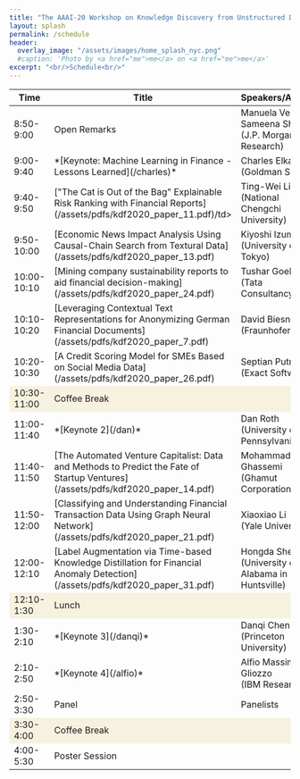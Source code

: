 ```yaml
---
title: "The AAAI-20 Workshop on Knowledge Discovery from Unstructured Data in Financial Services"
layout: splash
permalink: /schedule
header:
  overlay_image: "/assets/images/home_splash_nyc.png"
  #caption: 'Photo by <a href="me">me</a> on <a href="me">me</a>'
excerpt: "<br/>Schedule<br/>"
---
```


<center>
<table>
<colgroup>
    <col width="10%" />
    <col width="70%" />
    <col width="18%" />
</colgroup>
<thead>
    <tr class="header">
    <th>Time</th>
    <th>Title</th>
    <th>Speakers/Authors</th>
    </tr>
</thead>
<tbody>
    <tr>
        <td>8:50-9:00</td>
        <td>Open Remarks</td>
        <td>Manuela Veloso / Sameena Shah <br>
            (J.P. Morgan AI Research)</td>
    </tr>
    <tr>
        <td>9:00-9:40</td>
        <td markdown="span">*[Keynote: Machine Learning in Finance - Lessons Learned](/charles)*</td>
        <td>Charles Elkan<br>(Goldman Sachs) </td>
    </tr>   
    <tr>
        <td>9:40-9:50</td>
        <td markdown="span">["The Cat is Out of the Bag" Explainable Risk Ranking with Financial Reports](/assets/pdfs/kdf2020_paper_11.pdf)/td>
        <td>Ting-Wei Lin <br>(National Chengchi University) </td>
    </tr>        
    <tr>
        <td>9:50-10:00</td>
        <td markdown="span">[Economic News Impact Analysis Using Causal-Chain Search from Textural Data](/assets/pdfs/kdf2020_paper_13.pdf)</td>
        <td>Kiyoshi Izumi<br> (University of Tokyo)</td>
    </tr>        
    <tr>
        <td>10:00-10:10</td>
        <td markdown="span">[Mining company sustainability reports to aid financial decision-making](/assets/pdfs/kdf2020_paper_24.pdf) </td>
        <td>Tushar Goel <br> (Tata Consultancy)</td>
    </tr>  
    <tr>
        <td>10:10-10:20</td>
        <td markdown="span">[Leveraging Contextual Text Representations for Anonymizing German Financial Documents](/assets/pdfs/kdf2020_paper_7.pdf)</td>
        <td>David Biesner <br> (Fraunhofer)</td>
    </tr>  
    <tr>
        <td>10:20-10:30</td>
        <td markdown="span">[A Credit Scoring Model for SMEs Based on Social Media Data](/assets/pdfs/kdf2020_paper_26.pdf)</td>
        <td>Septian Putra <br> (Exact Software)</td>
    </tr>  
    <tr bgcolor="#f7f1df">
        <td>10:30-11:00</td>
        <td>Coffee Break</td>
        <td></td>
    </tr>  
    <tr>
        <td>11:00-11:40</td>
        <td markdown="span">*[Keynote 2](/dan)* </td>
        <td>Dan Roth <br> (University of Pennsylvania)</td>
    </tr>  
    <tr>
        <td>11:40-11:50</td>
        <td markdown="span">[The Automated Venture Capitalist: Data and Methods to Predict the Fate of Startup Ventures](/assets/pdfs/kdf2020_paper_14.pdf)</td>
        <td>Mohammad Ghassemi <br> (Ghamut Corporation)</td>
    </tr>  
    <tr>
        <td>11:50-12:00</td>
        <td markdown="span">[Classifying and Understanding Financial Transaction Data Using Graph Neural Network](/assets/pdfs/kdf2020_paper_21.pdf)</td>
        <td>Xiaoxiao Li <br>(Yale University)</td>
    </tr> 
    <tr>
        <td>12:00-12:10</td>
        <td markdown="span">[Label Augmentation via Time-based Knowledge Distillation for Financial Anomaly Detection](/assets/pdfs/kdf2020_paper_31.pdf)</td>
        <td>Hongda Shen <br> (University of Alabama in Huntsville)</td>
    </tr>  
    <tr bgcolor="#f7f1df">
        <td>12:10-1:30</td>
        <td>Lunch</td>
        <td></td>
    </tr>  
    <tr>
        <td>1:30-2:10</td>
        <td markdown="span">*[Keynote 3](/danqi)*</td>
        <td>Danqi Chen <br> (Princeton University) </td>
    </tr>  
    <tr>
        <td>2:10-2:50</td>
        <td markdown="span">*[Keynote 4](/alfio)*</td>
        <td>Alfio Massimiliano Gliozzo <br> (IBM Research)</td>
    </tr>  
    <tr>
        <td>2:50-3:30</td>
        <td>Panel</td>
        <td>Panelists</td>
    </tr> 
    <tr bgcolor="#f7f1df">
        <td>3:30-4:00</td>
        <td>Coffee Break</td>
        <td></td>
    </tr> 
    <tr>
        <td>4:00-5:30</td>
        <td>Poster Session</td>
        <td></td>
    </tr> 
</tbody>
</table>
</center>